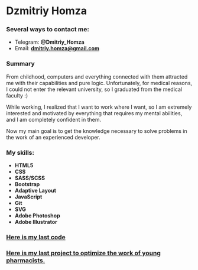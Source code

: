 # Dzmitriy Homza
### Several ways to **contact me**:
* Telegram: **@Dmitriy_Homza**
* Email: **dmitriy.homza@gmail.com**

### Summary
From childhood, computers and everything connected with them attracted me with their capabilities and pure logic. Unfortunately, for medical reasons, I could not enter the relevant university, so I graduated from the medical faculty :)

While working, I realized that I want to work where I want, so I am extremely interested and motivated by everything that requires my mental abilities, and I am completely confident in them.

Now my main goal is to get the knowledge necessary to solve problems in the work of an experienced developer.

### My skills:
* **HTML5**
* **CSS**
* **SASS/SCSS**
* **Bootstrap**
* **Adaptive Layout**
* **JavaScript**
* **Git**
* **SVG**
* **Adobe Photoshop**
* **Adobe Illustrator**

### [Here is my last code](https://github.com/dmitriy-homza/Pharmacy-handbook/bl..)

### [Here is my last project to optimize the work of young pharmacists.](http://wed.onagracija.by/)

